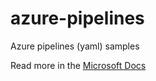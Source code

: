 # azure-pipelines 
Azure pipelines (yaml) samples

Read more in the [Microsoft Docs](https://docs.microsoft.com/en-us/azure/devops/pipelines/yaml-schema?view=azure-devops&tabs=schema%2Cparameter-schema#task)
